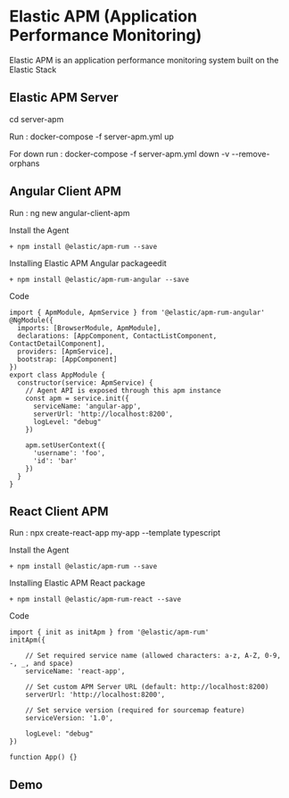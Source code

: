 # Elastic APM (Application Performance Monitoring)

Elastic APM is an application performance monitoring system built on the Elastic Stack

## Elastic APM Server 

cd server-apm

Run : docker-compose -f server-apm.yml up

For down run : docker-compose -f server-apm.yml down -v --remove-orphans

## Angular Client APM

Run : ng new angular-client-apm

Install the Agent

    + npm install @elastic/apm-rum --save
    
Installing Elastic APM Angular packageedit

    + npm install @elastic/apm-rum-angular --save
    
Code 
    
    import { ApmModule, ApmService } from '@elastic/apm-rum-angular'
    @NgModule({
      imports: [BrowserModule, ApmModule],
      declarations: [AppComponent, ContactListComponent, ContactDetailComponent],
      providers: [ApmService],
      bootstrap: [AppComponent]
    })
    export class AppModule {
      constructor(service: ApmService) {
        // Agent API is exposed through this apm instance
        const apm = service.init({
          serviceName: 'angular-app',
          serverUrl: 'http://localhost:8200',
          logLevel: "debug"
        })

        apm.setUserContext({
          'username': 'foo',
          'id': 'bar'
        })
      }
    }


## React Client APM

Run : npx create-react-app my-app --template typescript

Install the Agent

    + npm install @elastic/apm-rum --save
    
Installing Elastic APM React package

    + npm install @elastic/apm-rum-react --save 
    
Code
    
    import { init as initApm } from '@elastic/apm-rum'		
    initApm({

        // Set required service name (allowed characters: a-z, A-Z, 0-9, -, _, and space)
        serviceName: 'react-app',

        // Set custom APM Server URL (default: http://localhost:8200)
        serverUrl: 'http://localhost:8200',

        // Set service version (required for sourcemap feature)
        serviceVersion: '1.0',

        logLevel: "debug"
    })
      
    function App() {}


## Demo

